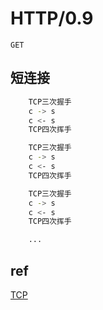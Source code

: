 # HTTP/0.9

    GET

## 短连接

```bash
    TCP三次握手
    c -> s
    c <- s
    TCP四次挥手

    TCP三次握手
    c -> s
    c <- s
    TCP四次挥手

    TCP三次握手
    c -> s
    c <- s
    TCP四次挥手

    ...
```

## ref

[TCP](TCP.md)
